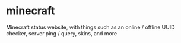 # minecraft
Minecraft status website, with things such as an online / offline UUID checker, server ping / query, skins, and more
